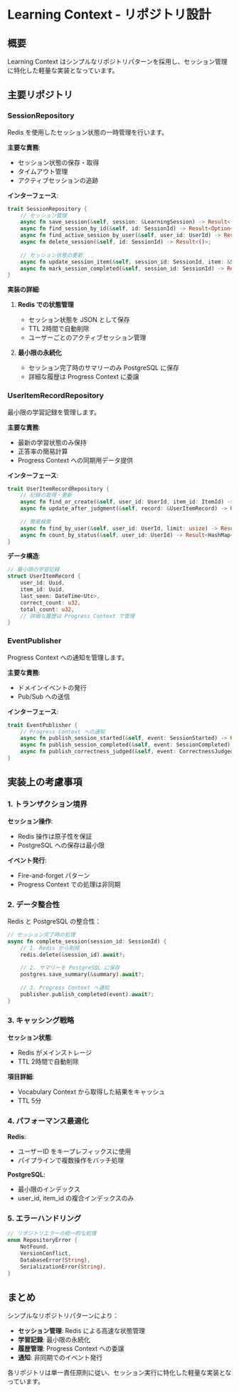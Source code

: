 # Learning Context - リポジトリ設計

## 概要

Learning Context はシンプルなリポジトリパターンを採用し、セッション管理に特化した軽量な実装となっています。

## 主要リポジトリ

### SessionRepository

Redis を使用したセッション状態の一時管理を行います。

**主要な責務**:

- セッション状態の保存・取得
- タイムアウト管理
- アクティブセッションの追跡

**インターフェース**:

```rust
trait SessionRepository {
    // セッション管理
    async fn save_session(&self, session: &LearningSession) -> Result<()>;
    async fn find_session_by_id(&self, id: SessionId) -> Result<Option<LearningSession>>;
    async fn find_active_session_by_user(&self, user_id: UserId) -> Result<Option<LearningSession>>;
    async fn delete_session(&self, id: SessionId) -> Result<()>;
    
    // セッション状態の更新
    async fn update_session_item(&self, session_id: SessionId, item: &SessionItem) -> Result<()>;
    async fn mark_session_completed(&self, session_id: SessionId) -> Result<()>;
}
```

**実装の詳細**:

1. **Redis での状態管理**
   - セッション状態を JSON として保存
   - TTL 2時間で自動削除
   - ユーザーごとのアクティブセッション管理

2. **最小限の永続化**
   - セッション完了時のサマリーのみ PostgreSQL に保存
   - 詳細な履歴は Progress Context に委譲

### UserItemRecordRepository

最小限の学習記録を管理します。

**主要な責務**:

- 最新の学習状態のみ保持
- 正答率の簡易計算
- Progress Context への同期用データ提供

**インターフェース**:

```rust
trait UserItemRecordRepository {
    // 記録の取得・更新
    async fn find_or_create(&self, user_id: UserId, item_id: ItemId) -> Result<UserItemRecord>;
    async fn update_after_judgment(&self, record: &UserItemRecord) -> Result<()>;
    
    // 簡易検索
    async fn find_by_user(&self, user_id: UserId, limit: usize) -> Result<Vec<UserItemRecord>>;
    async fn count_by_status(&self, user_id: UserId) -> Result<HashMap<String, usize>>;
}
```

**データ構造**:

```rust
// 最小限の学習記録
struct UserItemRecord {
    user_id: Uuid,
    item_id: Uuid,
    last_seen: DateTime<Utc>,
    correct_count: u32,
    total_count: u32,
    // 詳細な履歴は Progress Context で管理
}
```

### EventPublisher

Progress Context への通知を管理します。

**主要な責務**:

- ドメインイベントの発行
- Pub/Sub への送信

**インターフェース**:

```rust
trait EventPublisher {
    // Progress Context への通知
    async fn publish_session_started(&self, event: SessionStarted) -> Result<()>;
    async fn publish_session_completed(&self, event: SessionCompleted) -> Result<()>;
    async fn publish_correctness_judged(&self, event: CorrectnessJudged) -> Result<()>;
}
```

## 実装上の考慮事項

### 1. トランザクション境界

**セッション操作**:

- Redis 操作は原子性を保証
- PostgreSQL への保存は最小限

**イベント発行**:

- Fire-and-forget パターン
- Progress Context での処理は非同期

### 2. データ整合性

Redis と PostgreSQL の整合性：

```rust
// セッション完了時の処理
async fn complete_session(session_id: SessionId) {
    // 1. Redis から削除
    redis.delete(&session_id).await?;
    
    // 2. サマリーを PostgreSQL に保存
    postgres.save_summary(&summary).await?;
    
    // 3. Progress Context へ通知
    publisher.publish_completed(event).await?;
}
```

### 3. キャッシング戦略

**セッション状態**:

- Redis がメインストレージ
- TTL 2時間で自動削除

**項目詳細**:

- Vocabulary Context から取得した結果をキャッシュ
- TTL 5分

### 4. パフォーマンス最適化

**Redis**:

- ユーザーID をキープレフィックスに使用
- パイプラインで複数操作をバッチ処理

**PostgreSQL**:

- 最小限のインデックス
- user_id, item_id の複合インデックスのみ

### 5. エラーハンドリング

```rust
// リポジトリエラーの統一的な処理
enum RepositoryError {
    NotFound,
    VersionConflict,
    DatabaseError(String),
    SerializationError(String),
}
```

## まとめ

シンプルなリポジトリパターンにより：

- **セッション管理**: Redis による高速な状態管理
- **学習記録**: 最小限の永続化
- **履歴管理**: Progress Context への委譲
- **通知**: 非同期でのイベント発行

各リポジトリは単一責任原則に従い、セッション実行に特化した軽量な実装となっています。
